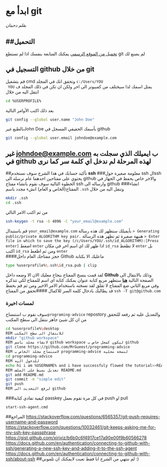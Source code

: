 # ابدأ مع git
###### بقلم دحمان
##التحميل
----
[تحميل من الموقع الرسمي](https://git-scm.com/download/win "تحميل من الموقع الرسمي")
يمكنك المتابعة بنفسك اذا لم تستطع git  لم يصنع لك 
## التسجيل في github من خلال git
قم بتشغيل cmd وتحقق انك  في المجلد `c:/Users/YOU`   
` YOU` يمثل اسمك  لذا سيختلف من كمبيوتر الى اخر ولكن ان تكن في ذلك المجلد ف انتقل اليه من خلال  
```bash
cd %USERPROFILE%
```
بعد ذلك اكتب الأوامر التالية
```bash
git config --global user.name "John Doe"
```
بالطبع غيرJohn Doe بأسمك الحقيقي المسجل في github
```bash
git config --global user.email johndoe@example.com
```
غير johndoe@example.com ب ايميلك الذي سجلت به في **github**
لهذه المرحلة لم ندخل اي كلمة سر  كما نرى
----
##تأكيد حسابك 
في هذا الشرح سوف نستخدم **ssh**
###معلومة صغيرة حول  ssh
الssh يحتوي على مفتاحين احدهما عام نرسله الى github والاخر خاص يحفظ في الجهاز في الخطوة التالية سوف نقوم بانشاء مفتاح  ssh  وارساله الى github
###انشاء المفتاح(الخاص و العام)
انشء مجدد باسم  `.ssh` وتنقل اليه من خلال
```bash
mkdir .ssh
cd .ssh
```
من ثم اكتب الامر التالي
```bash
ssh-keygen -t rsa -b 4096 -C "your_email@example.com"
```
قم باستبدال  `your_email@example.com` بأيميلك 
ستظهر لك هذه رسالة
`> Generating public/private ALGORITHM key pair.`
هنيهة صغيرة ثم تظهر هذه الرسالة
`> Enter file in which to save the key (/c/Users/YOU/.ssh/id_ALGORITHM):[Press enter]`
اضغط `enter` اذا ظهر لك اي اسم اخر في مكان `id_rsa`  لا تظغط `enter`  بل اكتب `id_rsa` ومن  ثم  اظغط `enter`  
####حجز مفتاحك العام داخل Github 
ماعليك الا بكتابة
```bash
type %userprofile%\.ssh\id_rsa.pub | clip
```
لقد قمت بنسخ المفتاح بنجاح معليك الان الا  وضعه داخل **Github**  وذلك بالانتقال الى  الصفحة التالية  **[هنا](http://https://github.com/settings/keys "
هنا")** ستظهر مربع كتابة عنوان يمكنك كتابة اي اسم للمفتاح لكي تتذكره  وفي مربع الثاني ضع المفتاح لا تقلق لقد نسخته باستخدام الامر الاخير ومن ثم قم بحفظ  قد يطالبك بادخال كلمة السر للاكمال
####تحقق من المفتاح 
```ssh -T git@github.com```
### لمسات اخيرة
سوف نقوم ب استنساخ`programing-advice` repostory والتعديل عليه ثم رفعه للتحقق من ان كل شيئ جاهز
ننتقل الى سطح المكتب 
```bash
cd %userprofile%\desktop 
REM للانتقال الى سطح المكتب
mkdir "github workspace"
REM لانشاء مجلد باسم github workspace ليكون كمجل خاص ب github
git clone https://github.com/MrGueest/programming-advice 
REM لاستنساخ مجلد الخاص ب programming-advice لنسخة محلية 
cd programming-advice 
REM للدخول اليه
echo hi i am %USERNAME% and i have successfuly flowed the tutorial>>README.md
REM تعديل بسيط على الملف README.md
git add README.md
git commit -m "simple edit"
git push
REM لرفع التحديث الى github
```
###كيفية تفادي كتابة passkey في كل مرة تقوم بعمل push او pull 
```bash
start-ssh-agent.cmd
```
##المراجع 
https://stackoverflow.com/questions/6565357/git-push-requires-username-and-password
https://stackoverflow.com/questions/10032461/git-keeps-asking-me-for-my-ssh-key-passphrase
https://gist.github.com/xirixiz/b6b0c6f4917ce17a90e00f9b60566278
https://docs.github.com/en/authentication/connecting-to-github-with-ssh/generating-a-new-ssh-key-and-adding-it-to-the-ssh-agent
https://docs.github.com/en/authentication/connecting-to-github-with-ssh/about-ssh
##لم ننتهي من الشرح انا فقط تعبت 
لايمكنك ان تلموني :)